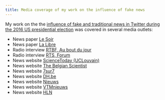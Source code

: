 ```yaml
---
title: Media coverage of my work on the influence of fake news
---
```


My work on the the [influence of fake and traditional news in Twitter during the 2016 US presidential election](https://www.nature.com/articles/s41467-018-07761-2) was covered in several media outlets:

* News paper [Le Soir](https://plus.lesoir.be/204317/article/2019-02-02/ce-chercheur-de-luclouvain-capture-les-fake-news-sur-twitter)
* News paper [La Libre](https://www.lalibre.be/actu/international/une-etude-belge-a-chiffre-le-nombre-de-fake-news-diffusees-sur-twitter-lors-de-l-election-presidentielle-americaine-5c55601e7b50a60724408d43)
* Radio interview [RTBF, Au bout du jour](https://www.rtbf.be/auvio/detail_au-bout-du-jour?id=2459469)
* Radio interview [RTS, Forum](https://www.rts.ch/play/radio/forum/audio/la-circulation-des-fake-news-interview-dalexandre-bovet?id=10214764)
* News website [ScienceToday (UCLouvain)](https://uclouvain.be/fr/sciencetoday/actualites/qui-est-derriere-les-fake-news-sur-twitter.html)
* News website [The Belgian Scientist](https://www.thebelgianscientist.com/2016-us-presidential-campaign-tarnished-by-25-conservative-driven-fake-news/)
* News website [7sur7](https://www.7sur7.be/7s7/fr/14716/Presidentielles-USA/article/detail/3517286/2019/02/02/L-UCL-a-compte-le-nombre-de-fake-news-sur-Twitter-lors-de-la-campagne-presidentielle-americaine.dhtml)
* News website [DH.be](https://www.dhnet.be/actu/belgique/une-etude-belge-a-chiffre-le-nombre-de-fake-news-diffusees-sur-twitter-lors-de-l-election-presidentielle-americaine-5c5562729978e2710e0ad423)
* News website [Nieuws](https://www.nieuwsblad.be/cnt/dmf20190202_04148705)
* News website [VTMnieuws](https://nieuws.vtm.be/binnenland/waalse-onderzoeker-ontdekt-75-miljoen-tweets-met-fake-news)
* News website [HLN](https://www.hln.be/de-krant/7-5-miljoen-tweets-naar-fake-news-tijdens-kiescampagne-vs~a98c2a32/)

